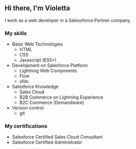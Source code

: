 ## Hi there, I'm Violetta

I work as a web developer in a Salesoforce Partner company. 

### My skills

* Basic Web Technologies
  -  HTML
  -  CSS
  -  Javascript (ES5+)
* Development on Salesforce Platform
  - Lightning Web Components
  - Flow
  - sfdx
* Salesforce Knowledge
  - Sales Cloud
  - B2B Commerce on Lightning Experience
  - B2C Commerce (Demandware)
* Version control
  - git

### My certifications

- Salesforce Certified Sales Cloud Consultant
- Salesforce Certified Administrator
